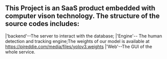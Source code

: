 This Project is an SaaS product embedded with computer vison technology.
The structure of the source codes includes:
--
 |'backend'--The server to interact with the database;
 |'Engine'-- The human detection and tracking engine;The weights of our model is available at https://pjreddie.com/media/files/yolov3.weights
 |'Web'--The GUI of the whole service.
